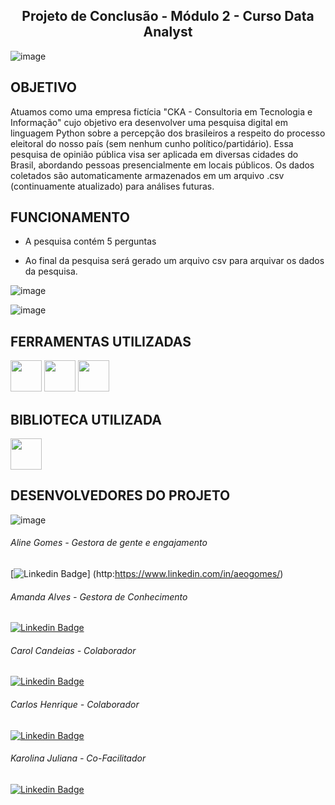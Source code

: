 ## <center>Projeto de Conclusão -  Módulo 2 - Curso Data Analyst</center>


![image](https://user-images.githubusercontent.com/106848389/180666234-915735fb-ebe4-4d95-80d0-470a129a5fab.png)


## OBJETIVO 

Atuamos como uma empresa fictícia "CKA - Consultoria em Tecnologia e Informação" cujo objetivo era desenvolver uma pesquisa digital em linguagem Python sobre a percepção dos brasileiros a respeito do processo eleitoral do nosso país (sem nenhum cunho político/partidário). Essa pesquisa de opinião pública visa ser aplicada em diversas cidades do Brasil, abordando pessoas presencialmente em locais públicos. Os dados coletados são automaticamente armazenados em um arquivo .csv (continuamente atualizado) para análises futuras.


## FUNCIONAMENTO

* A pesquisa contém 5 perguntas 

*  Ao final da pesquisa será gerado um arquivo csv para arquivar os dados da pesquisa.


![image](https://cdn.discordapp.com/attachments/998027176605646848/1001698133417406524/Screenshot_2.png)

![image](https://cdn.discordapp.com/attachments/998027176605646848/1001698133849415782/Screenshot_3.png)


## FERRAMENTAS UTILIZADAS

<img src="https://user-images.githubusercontent.com/40433498/174687677-f42a2f52-1b0f-4f8d-ba9d-316e6d019c5f.png" width="50" height="50" /> <img src="https://user-images.githubusercontent.com/40433498/174687676-5d40a2fe-4b62-4fa1-a1fe-20737a1878f8.png" width="50" height="50" /> <img src="https://user-images.githubusercontent.com/40433498/174687678-7ea56222-a00e-4886-a63d-d4214221f8ca.jpg" width="50" height="50" />

## BIBLIOTECA UTILIZADA 

<img src="https://me315-unicamp.github.io/aulas/imgs_aula11/pandas.png" width="50" height="50" />


## DESENVOLVEDORES DO PROJETO 

![image](https://media.discordapp.net/attachments/998027176605646848/1001698496065314836/Screenshot_4.png?width=1194&height=671)

###### Aline Gomes - Gestora de gente e engajamento 

[![Linkedin Badge](https://img.shields.io/badge/-LinkedIn-blue?style=flat-square&logo=Linkedin&logoColor=white&link=https://www.linkedin.com/in/aeogomes/)]            (http:https://www.linkedin.com/in/aeogomes/)

###### Amanda Alves - Gestora de Conhecimento 

[![Linkedin Badge](https://img.shields.io/badge/-LinkedIn-blue?style=flat-square&logo=Linkedin&logoColor=white&link=https:https://www.linkedin.com/in/amandaalvesres/)](https://www.linkedin.com/in/amandaalvesres/)

###### Carol Candeias - Colaborador 

[![Linkedin Badge](https://img.shields.io/badge/-LinkedIn-blue?style=flat-square&logo=Linkedin&logoColor=white&link=https://www.linkedin.com/in/ana-carolina-candeias-ba328216a/)](https://https://www.linkedin.com/in/ana-carolina-candeias-ba328216a/)

###### Carlos Henrique - Colaborador 

[![Linkedin Badge](https://img.shields.io/badge/-LinkedIn-blue?style=flat-square&logo=Linkedin&logoColor=white&link=https://www.linkedin.com/in/carlos-augustin/)](https://www.linkedin.com/in/carlos-augustin/)

###### Karolina Juliana - Co-Facilitador 

[![Linkedin Badge](https://img.shields.io/badge/-LinkedIn-blue?style=flat-square&logo=Linkedin&logoColor=white&link=https:https://www.linkedin.com/in/kjcsilva/)](http:https://www.linkedin.com/in/kjcsilva/)
















          




